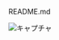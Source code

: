 README.md  

![キャプチャ](https://user-images.githubusercontent.com/71581457/102011234-4fe12800-3d86-11eb-8d77-cec0ebac1bb5.PNG)
